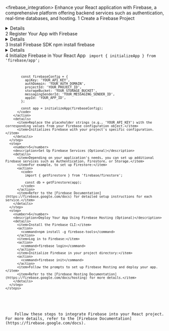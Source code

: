 <firebase_integration>
  <instructions>
    <title>Integrating Firebase into Your React Project</title>
    <description>Enhance your React application with Firebase, a comprehensive platform offering backend services such as authentication, real-time databases, and hosting.</description>
    <steps>
      <step>
        <number>1</number>
        <description>Create a Firebase Project</description>
        <details>
          <item>Navigate to the [Firebase Console](https://console.firebase.google.com/) and sign in with your Google account.</item>
          <item>Click on "Add project" and follow the prompts to set up your new project.</item>
          <item>After creation, you'll be directed to your project's dashboard.</item>
        </details>
      </step>
      <step>
        <number>2</number>
        <description>Register Your App with Firebase</description>
        <details>
          <item>In the Firebase console, click on the web icon (</>) to add Firebase to your web app.</item>
          <item>Provide a nickname for your app and register it.</item>
          <item>After registration, you'll receive a Firebase configuration object containing your app's Firebase credentials.</item>
        </details>
      </step>
      <step>
        <number>3</number>
        <description>Install Firebase SDK</description>
        <action>
          <command>npm install firebase</command>
        </action>
        <details>
          <item>Installs the Firebase JavaScript SDK into your React project.</item>
        </details>
      </step>
      <step>
        <number>4</number>
        <description>Initialize Firebase in Your React App</description>
        <action>
          <code>
            import { initializeApp } from 'firebase/app';

            const firebaseConfig = {
              apiKey: 'YOUR_API_KEY',
              authDomain: 'YOUR_AUTH_DOMAIN',
              projectId: 'YOUR_PROJECT_ID',
              storageBucket: 'YOUR_STORAGE_BUCKET',
              messagingSenderId: 'YOUR_MESSAGING_SENDER_ID',
              appId: 'YOUR_APP_ID',
            };

            const app = initializeApp(firebaseConfig);
          </code>
        </action>
        <details>
          <item>Replace the placeholder strings (e.g., 'YOUR_API_KEY') with the corresponding values from your Firebase configuration object.</item>
          <item>Initializes Firebase with your project's specific configuration.</item>
        </details>
      </step>
      <step>
        <number>5</number>
        <description>Set Up Firebase Services (Optional)</description>
        <details>
          <item>Depending on your application's needs, you can set up additional Firebase services such as Authentication, Firestore, or Storage.</item>
          <item>For example, to set up Firestore:</item>
          <action>
            <code>
              import { getFirestore } from 'firebase/firestore';

              const db = getFirestore(app);
            </code>
          </action>
          <item>Refer to the [Firebase Documentation](https://firebase.google.com/docs) for detailed setup instructions for each service.</item>
        </details>
      </step>
      <step>
        <number>6</number>
        <description>Deploy Your App Using Firebase Hosting (Optional)</description>
        <details>
          <item>Install the Firebase CLI:</item>
          <action>
            <command>npm install -g firebase-tools</command>
          </action>
          <item>Log in to Firebase:</item>
          <action>
            <command>firebase login</command>
          </action>
          <item>Initialize Firebase in your project directory:</item>
          <action>
            <command>firebase init</command>
          </action>
          <item>Follow the prompts to set up Firebase Hosting and deploy your app.</item>
          <item>Refer to the [Firebase Hosting Documentation](https://firebase.google.com/docs/hosting) for more details.</item>
        </details>
      </step>
    </steps>
  </instructions>

  <execution>
    <prompt>Follow these steps to integrate Firebase into your React project. For more details, refer to the [Firebase Documentation](https://firebase.google.com/docs).</prompt>
  </execution>
</firebase_integration>
